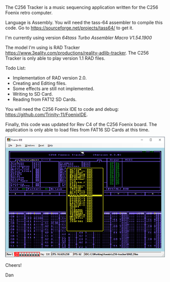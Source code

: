 The C256 Tracker is a music sequencing application written for the C256 Foenix retro computer.

Language is Assembly.
You will need the tass-64 assembler to compile this code.
Go to https://sourceforge.net/projects/tass64/ to get it.

I'm currently using version *64tass Turbo Assembler Macro V1.54.1900*

The model I'm using is RAD Tracker https://www.3eality.com/productions/reality-adlib-tracker.
The C256 Tracker is only able to play version 1.1 RAD files. 

Todo List:
 * Implementation of RAD version 2.0.
 * Creating and Editing files.
 * Some effects are still not implemented.
 * Writing to SD Card.
 * Reading from FAT12 SD Cards.

You will need the C256 Foenix IDE to code and debug: https://github.com/Trinity-11/FoenixIDE.

Finally, this code was updated for Rev C4 of the C256 Foenix board.   The application is only able to load files from FAT16 SD Cards at this time.

![C256 Tracker Screenshot](/c256-track-screenshot.png)

Cheers!

Dan
